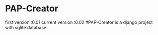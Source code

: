 # PAP-Creator
first version :0.01
current version :0.02
#PAP-Creator is a django project with sqlite database

